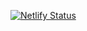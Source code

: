 [![Netlify Status](https://api.netlify.com/api/v1/badges/9fe7cc6a-3312-4a2f-9e56-95a17e15939b/deploy-status)](https://app.netlify.com/sites/spontaneous-frangollo-153268/deploys)
